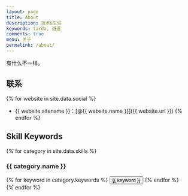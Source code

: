 ```yaml
---
layout: page
title: About
description: 技术&生活
keywords: tarda, 道道
comments: true
menu: 关于
permalink: /about/
---
```


有什么不一样。

## 联系

{% for website in site.data.social %}
* {{ website.sitename }}：[@{{ website.name }}]({{ website.url }})
{% endfor %}

## Skill Keywords

{% for category in site.data.skills %}
### {{ category.name }}
<div class="btn-inline">
{% for keyword in category.keywords %}
<button class="btn btn-outline" type="button">{{ keyword }}</button>
{% endfor %}
</div>
{% endfor %}
